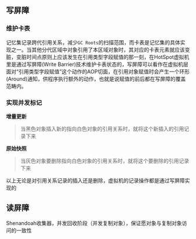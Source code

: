 ## 写屏障

### 维护卡表

​		记忆集记录跨代引用关系，减少`GC Roots`的扫描范围，而卡表是记忆集的具体实现之一。当其他分代区域中对象引用了本区域对象时，其对应的卡表元素就应该变脏，变脏时间点原则上应该发生在引用类型字段赋值的那一刻，在HotSpot虚拟机里是通过写屏障(Write Barrier)技术维护卡表状态的，写屏障可以看作在虚拟机层面对“引用类型字段赋值”这个动作的AOP切面，在引用对象赋值时会产生一个环形(Around)通知，供程序执行额外的动作，也就是说赋值的前后都在写屏障的覆盖范畴内。

### 实现并发标记

**增量更新**

> ​		当黑色对象插入新的指向白色对象的引用关系时，就将这个新插入的引用记录下来

**原始快照**

> ​		当灰色对象要删除指向白色对象的引用关系时，就将这个要删除的引用记录下来

​		以上无论是对引用关系记录的插入还是删除，虚拟机的记录操作都是通过写屏障实现的

## 读屏障

​		Shenandoah收集器，并发回收阶段（并发复制对象），保证愿对象与复制对象访问的一致性

